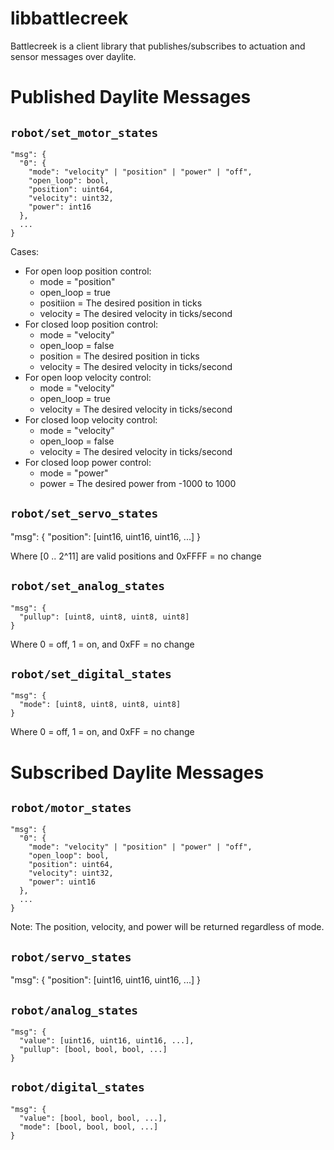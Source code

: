 libbattlecreek
==============

Battlecreek is a client library that publishes/subscribes to actuation and sensor messages over daylite.


Published Daylite Messages
===========================

`robot/set_motor_states`
-----------------------

```
"msg": {
  "0": {
    "mode": "velocity" | "position" | "power" | "off",
    "open_loop": bool,
    "position": uint64,
    "velocity": uint32,
    "power": int16
  },
  ...
}
```

Cases:
  - For open loop position control:
    - mode = "position"
    - open_loop = true
    - positiion = The desired position in ticks
    - velocity = The desired velocity in ticks/second
  - For closed loop position control:
    - mode = "velocity"
    - open_loop = false
    - position = The desired position in ticks
    - velocity = The desired velocity in ticks/second
  - For open loop velocity control:
    - mode = "velocity"
    - open_loop = true
    - velocity = The desired velocity in ticks/second
  - For closed loop velocity control:
    - mode = "velocity"
    - open_loop = false
    - velocity = The desired velocity in ticks/second
  - For closed loop power control:
    - mode = "power"
    - power = The desired power from -1000 to 1000
  

`robot/set_servo_states`
------------------------

"msg": {
  "position": [uint16, uint16, uint16, ...]
}

Where [0 .. 2^11] are valid positions and 0xFFFF = no change

`robot/set_analog_states`
-------------------------

```
"msg": {
  "pullup": [uint8, uint8, uint8, uint8]
}
```

Where 0 = off, 1 = on, and 0xFF = no change


`robot/set_digital_states`
-------------------------

```
"msg": {
  "mode": [uint8, uint8, uint8, uint8]
}
```

Where 0 = off, 1 = on, and 0xFF = no change


Subscribed Daylite Messages
===========================

`robot/motor_states`
-------------------

```
"msg": {
  "0": {
    "mode": "velocity" | "position" | "power" | "off",
    "open_loop": bool,
    "position": uint64,
    "velocity": uint32,
    "power": uint16
  },
  ...
}
```

Note: The position, velocity, and power will be returned regardless of mode.

`robot/servo_states`
------------------------

"msg": {
  "position": [uint16, uint16, uint16, ...]
}

`robot/analog_states`
---------------

```
"msg": {
  "value": [uint16, uint16, uint16, ...],
  "pullup": [bool, bool, bool, ...]
}
```

`robot/digital_states`
----------------

```
"msg": {
  "value": [bool, bool, bool, ...],
  "mode": [bool, bool, bool, ...]
}
```

